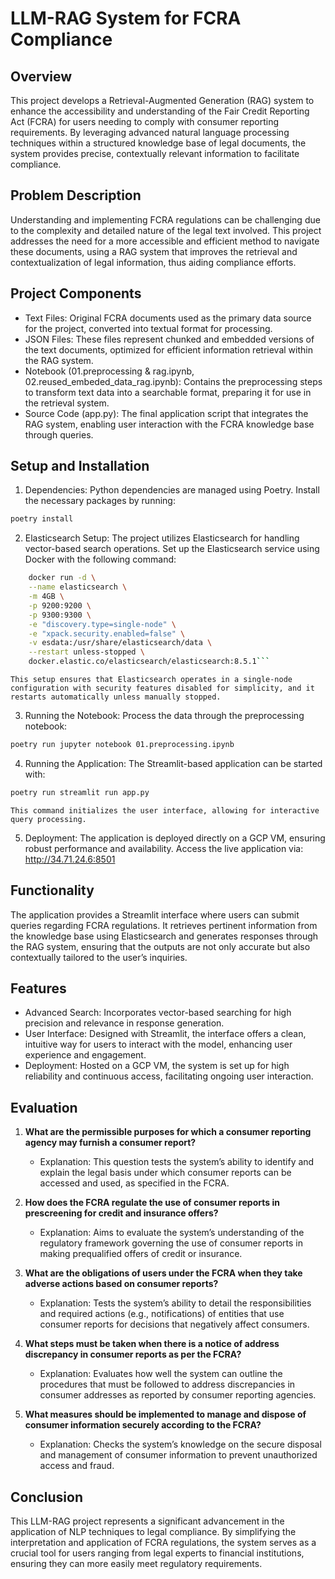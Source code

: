 # LLM-RAG System for FCRA Compliance

## Overview

This project develops a Retrieval-Augmented Generation (RAG) system to enhance the accessibility and understanding of the Fair Credit Reporting Act (FCRA) for users needing to comply with consumer reporting requirements. By leveraging advanced natural language processing techniques within a structured knowledge base of legal documents, the system provides precise, contextually relevant information to facilitate compliance.

## Problem Description

Understanding and implementing FCRA regulations can be challenging due to the complexity and detailed nature of the legal text involved. This project addresses the need for a more accessible and efficient method to navigate these documents, using a RAG system that improves the retrieval and contextualization of legal information, thus aiding compliance efforts.

## Project Components

- Text Files: Original FCRA documents used as the primary data source for the project, converted into textual format for processing.
- JSON Files: These files represent chunked and embedded versions of the text documents, optimized for efficient information retrieval within the RAG system.
- Notebook (01.preprocessing & rag.ipynb, 02.reused_embeded_data_rag.ipynb): Contains the preprocessing steps to transform text data into a searchable format, preparing it for use in the retrieval system.
- Source Code (app.py): The final application script that integrates the RAG system, enabling user interaction with the FCRA knowledge base through queries.

## Setup and Installation

1. Dependencies: Python dependencies are managed using Poetry. Install the necessary packages by running:

```bash
poetry install
```
	
2. Elasticsearch Setup: The project utilizes Elasticsearch for handling vector-based search operations. Set up the Elasticsearch service using Docker with the following command:
    
```bash
    docker run -d \
    --name elasticsearch \
    -m 4GB \
    -p 9200:9200 \
    -p 9300:9300 \
    -e "discovery.type=single-node" \
    -e "xpack.security.enabled=false" \
    -v esdata:/usr/share/elasticsearch/data \
    --restart unless-stopped \
    docker.elastic.co/elasticsearch/elasticsearch:8.5.1```
```
    This setup ensures that Elasticsearch operates in a single-node configuration with security features disabled for simplicity, and it restarts automatically unless manually stopped.

3. Running the Notebook: Process the data through the preprocessing notebook:

```bash
poetry run jupyter notebook 01.preprocessing.ipynb
```

4. Running the Application: The Streamlit-based application can be started with:

```bash
poetry run streamlit run app.py
```
    This command initializes the user interface, allowing for interactive query processing.

5. Deployment: The application is deployed directly on a GCP VM, ensuring robust performance and availability. Access the live application via: http://34.71.24.6:8501


## Functionality

The application provides a Streamlit interface where users can submit queries regarding FCRA regulations. It retrieves pertinent information from the knowledge base using Elasticsearch and generates responses through the RAG system, ensuring that the outputs are not only accurate but also contextually tailored to the user’s inquiries.

## Features

- Advanced Search: Incorporates vector-based searching for high precision and relevance in response generation.
- User Interface: Designed with Streamlit, the interface offers a clean, intuitive way for users to interact with the model, enhancing user experience and engagement.
- Deployment: Hosted on a GCP VM, the system is set up for high reliability and continuous access, facilitating ongoing user interaction.

## Evaluation

1. **What are the permissible purposes for which a consumer reporting agency may furnish a consumer report?**
    - Explanation: This question tests the system’s ability to identify and explain the legal basis under which consumer reports can be accessed and used, as specified in the FCRA.

2. **How does the FCRA regulate the use of consumer reports in prescreening for credit and insurance offers?**
    - Explanation: Aims to evaluate the system’s understanding of the regulatory framework governing the use of consumer reports in making prequalified offers of credit or insurance.

3. **What are the obligations of users under the FCRA when they take adverse actions based on consumer reports?**
    - Explanation: Tests the system’s ability to detail the responsibilities and required actions (e.g., notifications) of entities that use consumer reports for decisions that negatively affect consumers.

4. **What steps must be taken when there is a notice of address discrepancy in consumer reports as per the FCRA?**
    - Explanation: Evaluates how well the system can outline the procedures that must be followed to address discrepancies in consumer addresses as reported by consumer reporting agencies.

5. **What measures should be implemented to manage and dispose of consumer information securely according to the FCRA?**
    - Explanation: Checks the system’s knowledge on the secure disposal and management of consumer information to prevent unauthorized access and fraud.


## Conclusion

This LLM-RAG project represents a significant advancement in the application of NLP techniques to legal compliance. By simplifying the interpretation and application of FCRA regulations, the system serves as a crucial tool for users ranging from legal experts to financial institutions, ensuring they can more easily meet regulatory requirements.